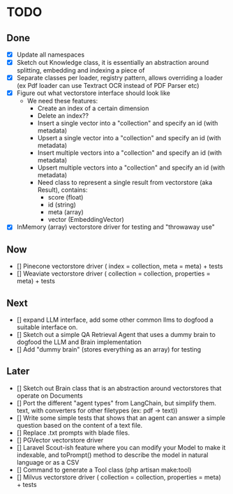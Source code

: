 # TODO

## Done

- [x] Update all namespaces
- [x] Sketch out Knowledge class, it is essentially an abstraction around splitting, embedding and indexing a piece of
- [x] Separate classes per loader, registry pattern, allows overriding a loader (ex Pdf loader can use Textract OCR
  instead of PDF Parser etc)
- [x] Figure out what vectorstore interface should look like
    - We need these features:
        - Create an index of a certain dimension
        - Delete an index??
        - Insert a single vector into a "collection" and specify an id (with metadata)
        - Upsert a single vector into a "collection" and specify an id (with metadata)
        - Insert multiple vectors into a "collection" and specify an id (with metadata)
        - Upsert multiple vectors into a "collection" and specify an id (with metadata)
        - Need class to represent a single result from vectorstore (aka Result), contains:
            - score (float)
            - id (string)
            - meta (array)
            - vector (EmbeddingVector)
- [x] InMemory (array) vectorstore driver for testing and "throwaway use"

## Now

- [] Pinecone vectorstore driver ( index = collection, meta = meta) + tests
- [] Weaviate vectorstore driver ( collection = collection, properties = meta) + tests

## Next

- [] expand LLM interface, add some other common llms to dogfood a suitable interface on.
- [] Sketch out a simple QA Retrieval Agent that uses a dummy brain to dogfood the LLM and Brain implementation
- [] Add "dummy brain" (stores everything as an array) for testing

## Later

- [] Sketch out Brain class that is an abstraction around vectorstores that operate on Documents
- [] Port the different "agent types" from LangChain, but simplify them.
  text, with converters for other filetypes (ex: pdf -> text))
- [] Write some simple tests that shows that an agent can answer a simple question based on the content of a text file.
- [] Replace .txt prompts with blade files.
- [] PGVector vectorstore driver
- [] Laravel Scout-ish feature where you can modify your Model to make it indexable, and toPrompt() method to describe
  the model in natural language or as a CSV
- [] Command to generate a Tool class (php artisan make:tool)
- [] Milvus vectorstore driver ( collection = collection, properties = meta) + tests
